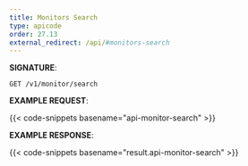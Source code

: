 ```yaml
---
title: Monitors Search
type: apicode
order: 27.13
external_redirect: /api/#monitors-search
---
```


**SIGNATURE**:

`GET /v1/monitor/search`

**EXAMPLE REQUEST**:

{{< code-snippets basename="api-monitor-search" >}}

**EXAMPLE RESPONSE**:

{{< code-snippets basename="result.api-monitor-search" >}}
